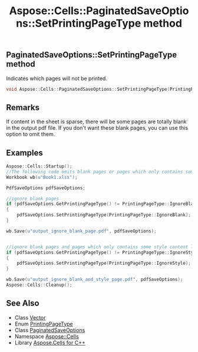 ﻿---
title: Aspose::Cells::PaginatedSaveOptions::SetPrintingPageType method
linktitle: SetPrintingPageType
second_title: Aspose.Cells for C++ API Reference
description: 'Aspose::Cells::PaginatedSaveOptions::SetPrintingPageType method. Indicates which pages will not be printed in C++.'
type: docs
weight: 2700
url: /cpp/aspose.cells/paginatedsaveoptions/setprintingpagetype/
---
## PaginatedSaveOptions::SetPrintingPageType method


Indicates which pages will not be printed.

```cpp
void Aspose::Cells::PaginatedSaveOptions::SetPrintingPageType(PrintingPageType value)
```

## Remarks


If content in the sheet is sparse, there will be some pages are totally blank in the output pdf file. If you don't want these blank pages, you can use this option to omit them. 

## Examples


```cpp
Aspose::Cells::Startup();
//The following code omits blank pages or pages which only contains some style content like cell background, borders.
Workbook wb(u"Book1.xlsx");

PdfSaveOptions pdfSaveOptions;

//ignore blank pages
if (pdfSaveOptions.GetPrintingPageType() != PrintingPageType::IgnoreBlank)
{
    pdfSaveOptions.SetPrintingPageType(PrintingPageType::IgnoreBlank);
}

wb.Save(u"output_ignore_blank_page.pdf", pdfSaveOptions);


//ignore blank pages and pages which only contains some style content like cell background
if (pdfSaveOptions.GetPrintingPageType() != PrintingPageType::IgnoreStyle)
{
    pdfSaveOptions.SetPrintingPageType(PrintingPageType::IgnoreStyle);
}

wb.Save(u"output_ignore_blank_and_style_page.pdf", pdfSaveOptions);
Aspose::Cells::Cleanup();
```

## See Also

* Class [Vector](../../vector/)
* Enum [PrintingPageType](../../printingpagetype/)
* Class [PaginatedSaveOptions](../)
* Namespace [Aspose::Cells](../../)
* Library [Aspose.Cells for C++](../../../)
